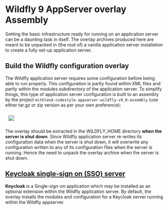 # Wildfly 9 AppServer overlay Assembly

Getting the basic infrastructure ready for running on an application server
can be a daunting task in itself. The overlay archives produced here are meant to be unpacked in 
(the root of) a vanilla application server installation to create a fully set-up 
application server.

## Build the Wildfly configuration overlay

The Wildfly application server requires some configuration before being able to run properly. 
This configuration is partly found within XML files and partly within the modules subdirectory 
of the application server. To simplify things, this type of application server configuration is 
built to an assembly by the project `mithlond-codestyle-appserver-wildfly-v9_0-assembly` 
(use either tar.gz or zip version as per your own preference):

<img src="./images/wildfly_overlay.png" style="margin:10px; border: solid DarkGray 1px;" altText="Overlay Structure"/>

The overlay should be extracted in the WILDFLY_HOME directory **when the server is shut down**. 
Since Wildfly application server re-writes its configuration data when the server is shut down, it will 
overwrite any configuration written to any of its configuration files when the server is running. 
Hence the need to unpack the overlay archive when the server is shut down.

## [Keycloak single-sign on (SSO) server](http://keycloak.jboss.org) 

**Keycloak** is a Single-sign-on application which may be installed as an 
optional extension within the Wildfly application server. By default, the overlay installs the 
modules and configuration for a Keycloak server running within the Wildfly appserver.
